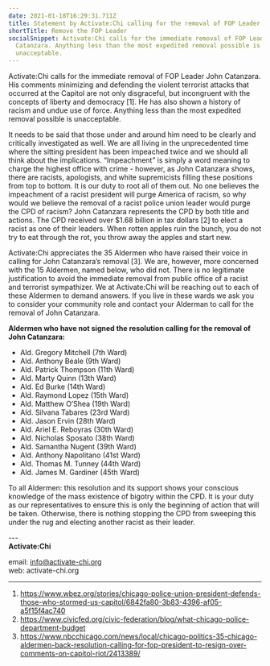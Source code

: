 ```yaml
---
date: 2021-01-18T16:29:31.711Z
title: Statement by Activate:Chi calling for the removal of FOP Leader John Catanzara
shortTitle: Remove the FOP Leader
socialSnippet: Activate:Chi calls for the immediate removal of FOP Leader John
  Catanzara. Anything less than the most expedited removal possible is
  unacceptable.
---
```


Activate:Chi calls for the immediate removal of FOP Leader John Catanzara. His comments minimizing and defending the violent terrorist attacks that occurred at the Capitol are not only disgraceful, but incongruent with the concepts of liberty and democracy \[1]. He has also shown a history of racism and undue use of force. Anything less than the most expedited removal possible is unacceptable.

It needs to be said that those under and around him need to be clearly and critically investigated as well. We are all living in the unprecedented time where the sitting president has been impeached twice and we should all think about the implications. “Impeachment” is simply a word meaning to charge the highest office with crime - however, as John Catanzara shows, there are racists, apologists, and white supremicists filling these positions from top to bottom. It is our duty to root all of them out. No one believes the impeachment of a racist president will purge America of racism, so why would we believe the removal of a racist police union leader would purge the CPD of racism? John Catanzara represents the CPD by both title and actions. The CPD received over $1.68 billion in tax dollars \[2] to elect a racist as one of their leaders. When rotten apples ruin the bunch, you do not try to eat through the rot, you throw away the apples and start new.

Activate:Chi appreciates the 35 Aldermen who have raised their voice in calling for John Catanzara’s removal \[3]. We are, however, more concerned with the 15 Aldermen, named below, who did not. There is no legitimate justification to avoid the immediate removal from public office of a racist and terrorist sympathizer. We at Activate:Chi will be reaching out to each of these Aldermen to demand answers. If you live in these wards we ask you to consider your community role and contact your Alderman to call for the removal of John Catanzara.

**Aldermen who have not signed the resolution calling for the removal of John Catanzara:**

- Ald. Gregory Mitchell (7th Ward)
- Ald. Anthony Beale (9th Ward)
- Ald. Patrick Thompson (11th Ward)
- Ald. Marty Quinn (13th Ward)
- Ald. Ed Burke (14th Ward)
- Ald. Raymond Lopez (15th Ward)
- Ald. Matthew O’Shea (19th Ward)
- Ald. Silvana Tabares (23rd Ward)
- Ald. Jason Ervin (28th Ward)
- Ald. Ariel E. Reboyras (30th Ward)
- Ald. Nicholas Sposato (38th Ward)
- Ald. Samantha Nugent (39th Ward)
- Ald. Anthony Napolitano (41st Ward)
- Ald. Thomas M. Tunney (44th Ward)
- Ald. James M. Gardiner (45th Ward)

To all Aldermen: this resolution and its support shows your conscious knowledge of the mass existence of bigotry within the CPD. It is your duty as our representatives to ensure this is only the beginning of action that will be taken. Otherwise, there is nothing stopping the CPD from sweeping this under the rug and electing another racist as their leader.

\---<br>
**Activate:Chi**

email: info@activate-chi.org <br>
web: activate-chi.org

---

1. <https://www.wbez.org/stories/chicago-police-union-president-defends-those-who-stormed-us-capitol/6842fa80-3b83-4396-af05-a5f15f4ac740>
2. <https://www.civicfed.org/civic-federation/blog/what-chicago-police-department-budget>
3. <https://www.nbcchicago.com/news/local/chicago-politics-35-chicago-aldermen-back-resolution-calling-for-fop-president-to-resign-over-comments-on-capitol-riot/2413389/>
